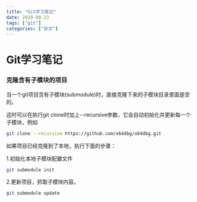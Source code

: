 ```yaml
---
title: "Git学习笔记"
date: 2020-08-23
tags: ["git"]
categories: ["杂文"]
---
```


# Git学习笔记

### 克隆含有子模块的项目

当一个git项目含有子模块(submodule)时，直接克隆下来的子模块目录里面是空的。

这时可以在执行git clone时加上--recursive参数，它会自动初始化并更新每一个子模块，例如

```bash
git clone --recursive https://github.com/x64dbg/x64dbg.git
```



如果项目已经克隆到了本地，执行下面的步骤：

1.初始化本地子模块配置文件

```bash
git submodule init
```

2.更新项目，抓取子模块内容。

```bash
git submodule update
```



